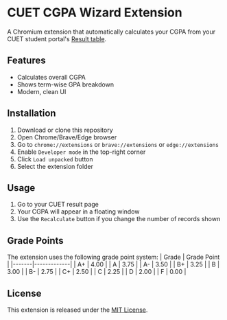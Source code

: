 # CUET CGPA Wizard Extension

A Chromium extension that automatically calculates your CGPA from your CUET student portal's [Result table](https://course.cuet.ac.bd/result_published.php).

## Features

- Calculates overall CGPA
- Shows term-wise GPA breakdown
- Modern, clean UI

## Installation

1. Download or clone this repository
2. Open Chrome/Brave/Edge browser
3. Go to `chrome://extensions` or `brave://extensions` or `edge://extensions`
4. Enable `Developer mode` in the top-right corner
5. Click `Load unpacked` button
6. Select the extension folder

## Usage

1. Go to your CUET result page
2. Your CGPA will appear in a floating window
3. Use the `Recalculate` button if you change the number of records shown

## Grade Points

The extension uses the following grade point system:
| Grade | Grade Point |
|-------|-------------|
| A+    | 4.00        |
| A     | 3.75        |
| A-    | 3.50        |
| B+    | 3.25        |
| B     | 3.00        |
| B-    | 2.75        |
| C+    | 2.50        |
| C     | 2.25        |
| D     | 2.00        |
| F     | 0.00        |


## License

This extension is released under the [MIT License](https://github.com/MahirSalahin/cuet-cgpa-wizard-extension/blob/main/LICENSE).